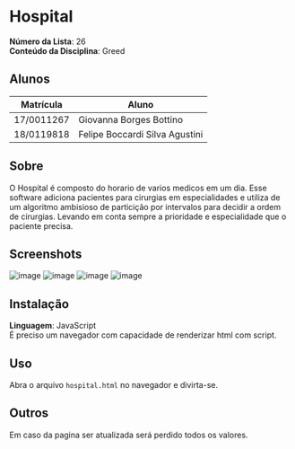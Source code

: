 # Hospital

**Número da Lista**: 26<br>
**Conteúdo da Disciplina**: Greed<br>

## Alunos
|Matrícula | Aluno |
| -- | -- |
| 17/0011267 |  Giovanna Borges Bottino |
| 18/0119818  |  Felipe Boccardi Silva Agustini |


## Sobre 

O Hospital é composto do horario de varios medicos em um dia. Esse software adiciona pacientes para cirurgias em especialidades e utiliza de um algoritmo ambisioso de particição por intervalos para decidir a ordem de cirurgias. Levando em conta sempre a prioridade e especialidade que o paciente precisa.

## Screenshots
![image](https://user-images.githubusercontent.com/31159235/212476649-b605568a-ac42-445d-9aad-e4f90018727d.png)
![image](https://user-images.githubusercontent.com/31159235/212476667-577cc9bf-d605-4a2a-bbf8-5169632851e6.png)
![image](https://user-images.githubusercontent.com/31159235/212476721-23e9347b-2914-4e6e-beb8-ce9c69dbdec0.png)
![image](https://user-images.githubusercontent.com/31159235/212476737-b4e14bbb-4407-48a0-bb62-d26598999177.png)


## Instalação 
**Linguagem**: JavaScript<br>
É preciso um navegador com capacidade de renderizar html com script.

## Uso 
Abra o arquivo `hospital.html` no navegador e divirta-se.

## Outros 
Em caso da pagina ser atualizada será perdido todos os valores. 
